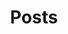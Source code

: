 ---
type: blog
linktitle: Bytes Bay Blog
title: Posts
summary: The Bytes Bay is a monthly released blog and harbor I want to provide for sharing my ideas in data. The content will focus on translating the topic we love into business and vice versa.
description: Check out some of my recent work.
---